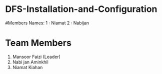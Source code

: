 # DFS-Installation-and-Configuration

#Members Names:
1 :  Niamat
2 : Nabijan





# Team Members
1. Mansoor Faizi (Leader)
2. Nabi jan Aminkhil
3. Niamat Kiahan




